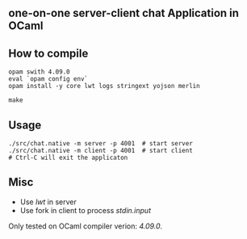 
## one-on-one server-client chat Application in OCaml



## How to compile 

```shell
opam swith 4.09.0
eval `opam config env`
opam install -y core lwt logs stringext yojson merlin

make 
```

## Usage 

```shell
./src/chat.native -m server -p 4001  # start server 
./src/chat.native -m client -p 4001  # start client
# Ctrl-C will exit the applicaton
```

## Misc

* Use *lwt* in server
* Use fork in client to process *stdin.input*


Only tested on OCaml compiler verion: *4.09.0*.

